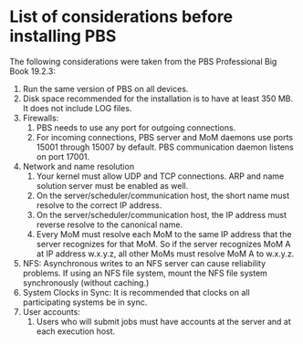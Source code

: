 # List of considerations before installing PBS

The following considerations were taken from the PBS Professional Big Book 19.2.3:

1. Run the same version of PBS on all devices.
2. Disk space recommended for the installation is to have at least 350 MB. It does not include LOG files.
3. Firewalls:
   1. PBS needs to use any port for outgoing connections.
   2. For incoming connections, PBS server and MoM daemons use ports 15001 through 15007 by default. PBS communication daemon listens on port 17001.
4. Network and name resolution
   1. Your kernel must allow UDP and TCP connections. ARP and name solution server must be enabled as well.
   2. On the server/scheduler/communication host, the short name must resolve to the correct IP address.
   3. On the server/scheduler/communication host, the IP address must reverse resolve to the canonical name.
   4. Every MoM must resolve each MoM to the same IP address that the server recognizes for that MoM. So if the server recognizes MoM A at IP address w.x.y.z, all other MoMs must resolve MoM A to w.x.y.z.
5. NFS: Asynchronous writes to an NFS server can cause reliability problems. If using an NFS file system, mount the NFS file system synchronously (without caching.)
6. System Clocks in Sync: It is recommended that clocks on all participating systems be in sync.
7. User accounts:
   1. Users who will submit jobs must have accounts at the server and at each execution host.
